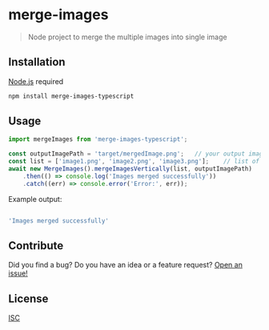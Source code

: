 # merge-images
>  Node project to merge the multiple images into single image

## Installation
[Node.js](https://nodejs.org/en/) required
```bash
npm install merge-images-typescript
```

## Usage

```js
import mergeImages from 'merge-images-typescript';

const outputImagePath = 'target/mergedImage.png';   // your output image name & directory
const list = ['image1.png', 'image2.png', 'image3.png'];    // list of images
await new MergeImages().mergeImagesVertically(list, outputImagePath)
    .then(() => console.log('Images merged successfully'))
    .catch((err) => console.error('Error:', err));
```
Example output:
```js

'Images merged successfully'

```

## Contribute
Did you find a bug? Do you have an idea or a feature request? [Open an issue!](https://github.com/bhanuagarwal73/merge-images/issues)

## License
[ISC](https://github.com/bhanuagarwal73/yt-dm-stream-url/blob/master/LICENSE)
